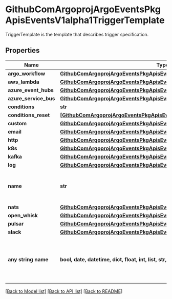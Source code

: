 # GithubComArgoprojArgoEventsPkgApisEventsV1alpha1TriggerTemplate

TriggerTemplate is the template that describes trigger specification.

## Properties
Name | Type | Description | Notes
------------ | ------------- | ------------- | -------------
**argo_workflow** | [**GithubComArgoprojArgoEventsPkgApisEventsV1alpha1ArgoWorkflowTrigger**](GithubComArgoprojArgoEventsPkgApisEventsV1alpha1ArgoWorkflowTrigger.md) |  | [optional] 
**aws_lambda** | [**GithubComArgoprojArgoEventsPkgApisEventsV1alpha1AWSLambdaTrigger**](GithubComArgoprojArgoEventsPkgApisEventsV1alpha1AWSLambdaTrigger.md) |  | [optional] 
**azure_event_hubs** | [**GithubComArgoprojArgoEventsPkgApisEventsV1alpha1AzureEventHubsTrigger**](GithubComArgoprojArgoEventsPkgApisEventsV1alpha1AzureEventHubsTrigger.md) |  | [optional] 
**azure_service_bus** | [**GithubComArgoprojArgoEventsPkgApisEventsV1alpha1AzureServiceBusTrigger**](GithubComArgoprojArgoEventsPkgApisEventsV1alpha1AzureServiceBusTrigger.md) |  | [optional] 
**conditions** | **str** |  | [optional] 
**conditions_reset** | [**[GithubComArgoprojArgoEventsPkgApisEventsV1alpha1ConditionsResetCriteria]**](GithubComArgoprojArgoEventsPkgApisEventsV1alpha1ConditionsResetCriteria.md) |  | [optional] 
**custom** | [**GithubComArgoprojArgoEventsPkgApisEventsV1alpha1CustomTrigger**](GithubComArgoprojArgoEventsPkgApisEventsV1alpha1CustomTrigger.md) |  | [optional] 
**email** | [**GithubComArgoprojArgoEventsPkgApisEventsV1alpha1EmailTrigger**](GithubComArgoprojArgoEventsPkgApisEventsV1alpha1EmailTrigger.md) |  | [optional] 
**http** | [**GithubComArgoprojArgoEventsPkgApisEventsV1alpha1HTTPTrigger**](GithubComArgoprojArgoEventsPkgApisEventsV1alpha1HTTPTrigger.md) |  | [optional] 
**k8s** | [**GithubComArgoprojArgoEventsPkgApisEventsV1alpha1StandardK8STrigger**](GithubComArgoprojArgoEventsPkgApisEventsV1alpha1StandardK8STrigger.md) |  | [optional] 
**kafka** | [**GithubComArgoprojArgoEventsPkgApisEventsV1alpha1KafkaTrigger**](GithubComArgoprojArgoEventsPkgApisEventsV1alpha1KafkaTrigger.md) |  | [optional] 
**log** | [**GithubComArgoprojArgoEventsPkgApisEventsV1alpha1LogTrigger**](GithubComArgoprojArgoEventsPkgApisEventsV1alpha1LogTrigger.md) |  | [optional] 
**name** | **str** | Name is a unique name of the action to take. | [optional] 
**nats** | [**GithubComArgoprojArgoEventsPkgApisEventsV1alpha1NATSTrigger**](GithubComArgoprojArgoEventsPkgApisEventsV1alpha1NATSTrigger.md) |  | [optional] 
**open_whisk** | [**GithubComArgoprojArgoEventsPkgApisEventsV1alpha1OpenWhiskTrigger**](GithubComArgoprojArgoEventsPkgApisEventsV1alpha1OpenWhiskTrigger.md) |  | [optional] 
**pulsar** | [**GithubComArgoprojArgoEventsPkgApisEventsV1alpha1PulsarTrigger**](GithubComArgoprojArgoEventsPkgApisEventsV1alpha1PulsarTrigger.md) |  | [optional] 
**slack** | [**GithubComArgoprojArgoEventsPkgApisEventsV1alpha1SlackTrigger**](GithubComArgoprojArgoEventsPkgApisEventsV1alpha1SlackTrigger.md) |  | [optional] 
**any string name** | **bool, date, datetime, dict, float, int, list, str, none_type** | any string name can be used but the value must be the correct type | [optional]

[[Back to Model list]](../README.md#documentation-for-models) [[Back to API list]](../README.md#documentation-for-api-endpoints) [[Back to README]](../README.md)


